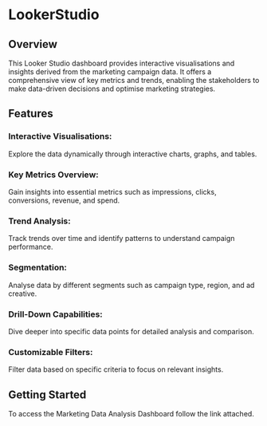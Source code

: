 # LookerStudio

## Overview

This Looker Studio dashboard provides interactive visualisations and insights derived from the marketing campaign data. It offers a comprehensive view of key metrics and trends, enabling the stakeholders to make data-driven decisions and optimise marketing strategies.

## Features
### Interactive Visualisations: 
  Explore the data dynamically through interactive charts, graphs, and tables.
### Key Metrics Overview: 
  Gain insights into essential metrics such as impressions, clicks, conversions, revenue, and spend.
### Trend Analysis: 
  Track trends over time and identify patterns to understand campaign performance.
### Segmentation: 
  Analyse data by different segments such as campaign type, region, and ad creative.
### Drill-Down Capabilities:
  Dive deeper into specific data points for detailed analysis and comparison.
### Customizable Filters: 
  Filter data based on specific criteria to focus on relevant insights.


## Getting Started
To access the Marketing Data Analysis Dashboard follow the link attached. 
